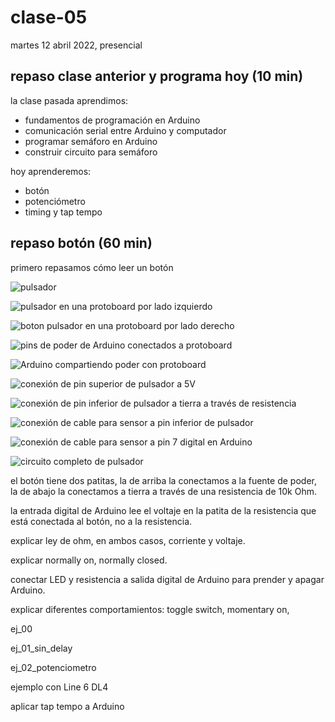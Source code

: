 # clase-05

martes 12 abril 2022, presencial

## repaso clase anterior y programa hoy (10 min)

la clase pasada aprendimos:

* fundamentos de programación en Arduino
* comunicación serial entre Arduino y computador
* programar semáforo en Arduino
* construir circuito para semáforo

hoy aprenderemos:

* botón
* potenciómetro
* timing y tap tempo

## repaso botón (60 min)

primero repasamos cómo leer un botón

![pulsador](./imagenes/00-pulsador.jpg "pulsador")

![pulsador en una protoboard por lado izquierdo](./imagenes/01-pulsador-proto-izquierda.jpg "pulsador en una protoboard por lado izquierdo")

![boton pulsador en una protoboard por lado derecho](./imagenes/02-pulsador-proto-derecha.jpg "boton pulsador en una protoboard por lado derecho")

![pins de poder de Arduino conectados a protoboard](./imagenes/03-arduino-poder-zoom.jpg "pins de poder de Arduino conectados a protoboar")

![Arduino compartiendo poder con protoboard](./imagenes/04-arduino-poder-general.jpg "Arduino compartiendo poder con protoboard")

![conexión de pin superior de pulsador a 5V](./imagenes/05-pulsador-5v.jpg "conexión de pin superior de pulsador a 5V")

![conexión de pin inferior de pulsador a tierra a través de resistencia](./imagenes/06-pulsador-resistencia-tierra.jpg "conexión de pin inferior de pulsador a tierra a través de resistencia")

![conexión de cable para sensor a pin inferior de pulsador](./imagenes/07-pulsador-cable-sensor.jpg "conexión de cable para sensor a pin inferior de pulsador")

![conexión de cable para sensor a pin 7 digital en Arduino](./imagenes/08-pulsador-entrada-digital.jpg "conexión de cable para sensor a pin 7 digital en Arduino")

![circuito completo de pulsador](./imagenes/09-pulsador-circuito-general.jpg "circuito completo de pulsador")

el botón tiene dos patitas, la de arriba la conectamos a la fuente de poder, la de abajo la conectamos a tierra a través de una resistencia de 10k Ohm.

la entrada digital de Arduino lee el voltaje en la patita de la resistencia que está conectada al botón, no a la resistencia.

explicar ley de ohm, en ambos casos, corriente y voltaje.

explicar normally on, normally closed.

conectar LED y resistencia a salida digital de Arduino para prender y apagar Arduino.

explicar diferentes comportamientos: toggle switch, momentary on, 

ej_00

ej_01_sin_delay

ej_02_potenciometro


ejemplo con Line 6 DL4

aplicar tap tempo a Arduino